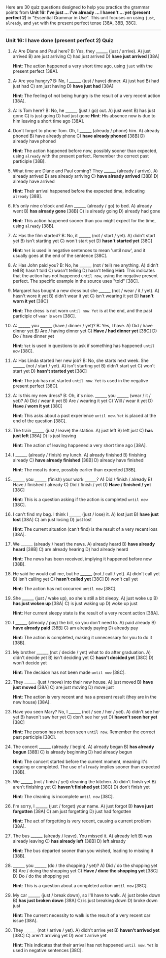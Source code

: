 Here are 30 quiz questions designed to help you practice the grammar points from **Unit 16: I've just ... I've already ... I haven't ... yet (present perfect 2)** in "Essential Grammar in Use". This unit focuses on using `just`, `already`, and `yet` with the present perfect tense [38A, 38B, 38C].

***

### Unit 16: I have done (present perfect 2) Quiz

1.  A: Are Diane and Paul here? B: Yes, they ______ (just / arrive).
    A) just arrived
    B) are just arriving
    C) had just arrived
    D) **have just arrived** [38A]

    **Hint**: The action happened a very short time ago, using `just` with the present perfect [38A].

2.  A: Are you hungry? B: No, I ______ (just / have) dinner.
    A) just had
    B) had just had
    C) am just having
    D) **have just had** [38A]

    **Hint**: The feeling of not being hungry is the result of a very recent action [38A].

3.  A: Is Tom here? B: No, he ______ (just / go) out.
    A) just went
    B) has just gone
    C) is just going
    D) had just gone
    **Hint**: His absence now is due to him leaving a short time ago [38A].

4.  Don't forget to phone Tom. Oh, I ______ (already / phone) him.
    A) already phoned
    B) have already phone
    C) **have already phoned** [38B]
    D) already have phoned

    **Hint**: The action happened before now, possibly sooner than expected, using `already` with the present perfect. Remember the correct past participle [38B].

5.  What time are Diane and Paul coming? They ______ (already / arrive).
    A) already arrived
    B) are already arriving
    C) **have already arrived** [38B]
    D) already have arrived

    **Hint**: Their arrival happened before the expected time, indicating `already` [38B].

6.  It's only nine o'clock and Ann ______ (already / go) to bed.
    A) already went
    B) **has already gone** [38B]
    C) is already going
    D) already had gone

    **Hint**: This action happened sooner than you might expect for the time, using `already` [38B].

7.  A: Has the film started? B: No, it ______ (not / start / yet).
    A) didn't start yet
    B) isn't starting yet
    C) won't start yet
    D) **hasn't started yet** [38C]

    **Hint**: `Yet` is used in negative sentences to mean 'until now', and it usually goes at the end of the sentence [38C].

8.  A: Has John paid you? B: No, he ______ (not / tell) me anything.
    A) didn't tell
    B) hasn't told
    C) wasn't telling
    D) hasn't telling
    **Hint**: This indicates that the action has not happened `until now`, using the negative present perfect. The specific example in the source uses "told" [38C].

9.  Margaret has bought a new dress but she ______ (not / wear / it / yet).
    A) hasn't wore it yet
    B) didn't wear it yet
    C) isn't wearing it yet
    D) **hasn't worn it yet** [38C]

    **Hint**: The dress is not worn `until now`. `Yet` is at the end, and the past participle of `wear` is `worn` [38C].

10. A: ______ you ______ (have / dinner / yet)? B: Yes, I have.
    A) Did / have dinner yet
    B) Are / having dinner yet
    C) **Have / had dinner yet** [38C]
    D) Do / have dinner yet

    **Hint**: `Yet` is used in questions to ask if something has happened `until now` [38C].

11. A: Has Linda started her new job? B: No, she starts next week. She ______ (not / start / yet).
    A) isn't starting yet
    B) didn't start yet
    C) won't start yet
    D) **hasn't started yet** [38C]

    **Hint**: The job has not started `until now`. `Yet` is used in the negative present perfect [38C].

12. A: Is this my new dress? B: Oh, it's nice. ______ you ______ (wear / it / yet)?
    A) Did / wear it yet
    B) Are / wearing it yet
    C) Will / wear it yet
    D) **Have / worn it yet** [38C]

    **Hint**: This asks about a past experience `until now`. `Yet` is placed at the end of the question [38C].

13. The train ______ (just / leave) the station.
    A) just left
    B) left just
    C) **has just left** [38A]
    D) is just leaving

    **Hint**: The action of leaving happened a very short time ago [38A].

14. I ______ (already / finish) my lunch.
    A) already finished
    B) finishing already
    C) **have already finished** [38B]
    D) already have finished

    **Hint**: The meal is done, possibly earlier than expected [38B].

15. ______ you ______ (finish) your work ______?
    A) Did / finish / already
    B) Have / finished / already
    C) Did / finish / yet
    D) **Have / finished / yet** [38C]

    **Hint**: This is a question asking if the action is completed `until now` [38C].

16. I can't find my bag. I think I ______ (just / lose) it.
    A) lost just
    B) **have just lost** [38A]
    C) am just losing
    D) just lost

    **Hint**: The current situation (can't find) is the result of a very recent loss [38A].

17. We ______ (already / hear) the news.
    A) already heard
    B) **have already heard** [38B]
    C) are already hearing
    D) had already heard

    **Hint**: The news has been received, implying it happened before now [38B].

18. He said he would call me, but he ______ (not / call / yet).
    A) didn't call yet
    B) isn't calling yet
    C) **hasn't called yet** [38C]
    D) won't call yet

    **Hint**: The action has not occurred `until now` [38C].

19. She ______ (just / wake up), so she's still a bit sleepy.
    A) just woke up
    B) **has just woken up** [38A]
    C) is just waking up
    D) woke up just

    **Hint**: Her current sleepy state is the result of a very recent action [38A].

20. I ______ (already / pay) the bill, so you don't need to.
    A) paid already
    B) **have already paid** [38B]
    C) am already paying
    D) already pay

    **Hint**: The action is completed, making it unnecessary for you to do it [38B].

21. My brother ______ (not / decide / yet) what to do after graduation.
    A) didn't decide yet
    B) isn't deciding yet
    C) **hasn't decided yet** [38C]
    D) won't decide yet

    **Hint**: The decision has not been made `until now` [38C].

22. They ______ (just / move) into their new house.
    A) just moved
    B) **have just moved** [38A]
    C) are just moving
    D) move just

    **Hint**: The action is very recent and has a present result (they are in the new house) [38A].

23. Have you seen Mary? No, I ______ (not / see / her / yet).
    A) didn't see her yet
    B) haven't saw her yet
    C) don't see her yet
    D) **haven't seen her yet** [38C]

    **Hint**: The person has not been seen `until now`. Remember the correct past participle [38C].

24. The concert ______ (already / begin).
    A) already began
    B) **has already begun** [38B]
    C) is already beginning
    D) had already begun

    **Hint**: The concert started before the current moment, meaning it's ongoing or completed. The use of `already` implies sooner than expected [38B].

25. We ______ (not / finish / yet) cleaning the kitchen.
    A) didn't finish yet
    B) aren't finishing yet
    C) **haven't finished yet** [38C]
    D) don't finish yet

    **Hint**: The cleaning is incomplete `until now` [38C].

26. I'm sorry, I ______ (just / forget) your name.
    A) just forgot
    B) **have just forgotten** [38A]
    C) am just forgetting
    D) just had forgotten

    **Hint**: The act of forgetting is very recent, causing a current problem [38A].

27. The bus ______ (already / leave). You missed it.
    A) already left
    B) was already leaving
    C) **has already left** [38B]
    D) left already

    **Hint**: The bus departed sooner than you wished, leading to missing it [38B].

28. ______ you ______ (do / the shopping / yet)?
    A) Did / do the shopping yet
    B) Are / doing the shopping yet
    C) **Have / done the shopping yet** [38C]
    D) Do / do the shopping yet

    **Hint**: This is a question about a completed action `until now` [38C].

29. My car ______ (just / break down), so I'll have to walk.
    A) just broke down
    B) **has just broken down** [38A]
    C) is just breaking down
    D) broke down just

    **Hint**: The current necessity to walk is the result of a very recent car issue [38A].

30. They ______ (not / arrive / yet).
    A) didn't arrive yet
    B) **haven't arrived yet** [38C]
    C) aren't arriving yet
    D) won't arrive yet

    **Hint**: This indicates that their arrival has not happened `until now`. `Yet` is used in negative sentences [38C].